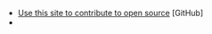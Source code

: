 - [Use this site to contribute to open source](https://www.freecodecamp.org/news/use-this-site-to-contribute-to-open-source-ec9b2751cb2/) [GitHub]
- 